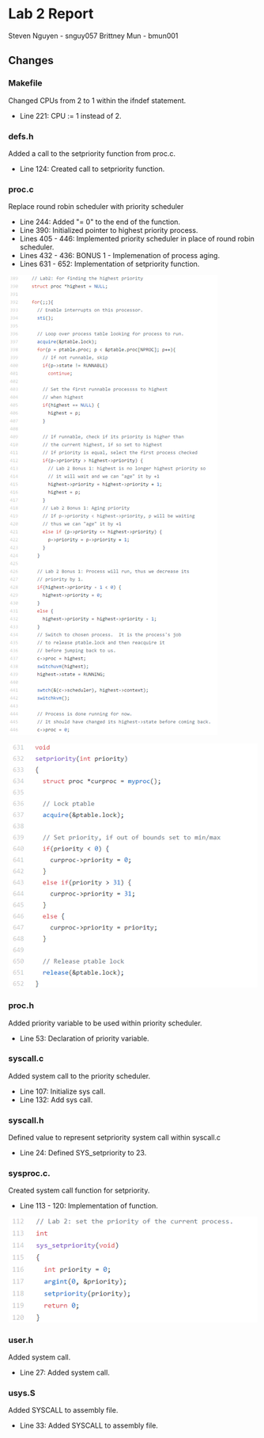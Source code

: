 Lab 2 Report
============
Steven Nguyen - snguy057
Brittney Mun - bmun001

## Changes
### Makefile
Changed CPUs from 2 to 1 within the ifndef statement.
* Line 221: CPU := 1 instead of 2.

### defs.h
Added a call to the setpriority function from proc.c.
* Line 124: Created call to setpriority function.

### proc.c
Replace round robin scheduler with priority scheduler
* Line 244: Added "= 0" to the end of the function.
* Line 390: Initialized pointer to highest priority process.
* Lines 405 - 446: Implemented priority scheduler in place of round robin scheduler.
* Lines 432 - 436: BONUS 1 - Implemenation of process aging.
* Lines 631 - 652: Implementation of setpriority function.

![scheduler](scheduler.PNG)

![setpriority](setpriority.PNG)

### proc.h
Added priority variable to be used within priority scheduler.
* Line 53: Declaration of priority variable.

### syscall.c
Added system call to the priority scheduler.
* Line 107: Initialize sys call.
* Line 132: Add sys call.


### syscall.h
Defined value to represent setpriority system call within syscall.c
* Line 24: Defined SYS_setpriority to 23.

### sysproc.c.
Created system call function for setpriority.
* Line 113 - 120: Implementation of function.

![sysproc_c](sysproc_c.PNG)

### user.h
Added system call.
* Line 27: Added system call.

### usys.S
Added SYSCALL to assembly file.
* Line 33: Added SYSCALL to assembly file.
